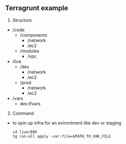 ## Terragrunt example

1. Structure

- /code
  - /components
    - /network
    - /ec2
  - /modules
    - /vpc
- /live
  - /dev
    - /network
    - /ec2
  - /prod
    - /network
    - /ec2
- /vars
  - dev.tfvars

2. Command

- to spin up infra for an evirontment like dev or staging
  ```shell
  cd live/ENV
  tg run-all apply -var-file=$PATH_TO_VAR_FILE
  ```
